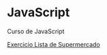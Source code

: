 # JavaScript
Curso de JavaScript

<a href="https://sandro-freitas.github.io/JavaScript/Lista%20Supermercado/index.html" target="_blank">Exercicio Lista de Supermercado</a>